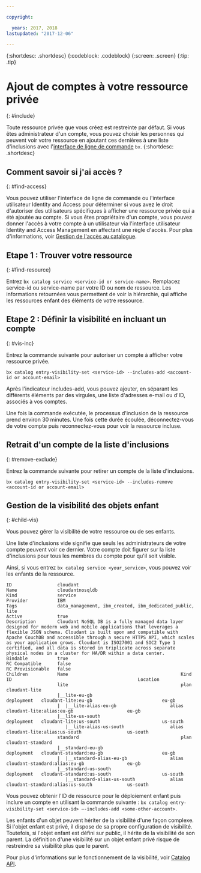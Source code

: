 ```yaml
---

copyright:

  years: 2017, 2018
lastupdated: "2017-12-06"

---
```


{:shortdesc: .shortdesc}
{:codeblock: .codeblock}
{:screen: .screen}
{:tip: .tip}

# Ajout de comptes à votre ressource privée
{: #include}

Toute ressource privée que vous créez est restreinte par défaut. Si vous êtes administrateur d'un compte, vous pouvez choisir les personnes qui peuvent voir votre ressource en ajoutant ces dernières à une liste d'inclusions avec l'[interface de ligne de commande](/docs/cli/reference/bluemix_cli/bx_cli.html#bluemix_catalog_entry_visibility_set) `bx`.
{:shortdesc: .shortdesc}

## Comment savoir si j'ai accès ?
{: #find-access}

Vous pouvez utiliser l'interface de ligne de commande ou l'interface utilisateur Identity and Access pour déterminer si vous avez le droit d'autoriser des utilisateurs spécifiques à afficher une ressource privée qui a été ajoutée au compte. Si vous êtes propriétaire d'un compte, vous pouvez donner l'accès à votre compte à un utilisateur via l'interface utilisateur Identity and Access Management en affectant une règle d'accès. Pour plus d'informations, voir [Gestion de l'accès au catalogue](access.html).

## Etape 1 : Trouver votre ressource
{: #find-resource}

Entrez `bx catalog service <service-id or service-name>`. Remplacez service-id ou service-name par votre ID ou nom de ressource. Les informations retournées vous permettent de voir la hiérarchie, qui affiche les ressources enfant des éléments de votre ressource.

## Etape 2 : Définir la visibilité en incluant un compte
{: #vis-inc}

Entrez la commande suivante pour autoriser un compte à afficher votre ressource privée.

`bx catalog entry-visibility-set <service-id> --includes-add <account-id or account-email>`

Après l'indicateur includes-add, vous pouvez ajouter, en séparant les différents éléments par des virgules, une liste d'adresses e-mail ou d'ID, associés à vos comptes.

Une fois la commande exécutée, le processus d'inclusion de la ressource prend environ 30 minutes. Une fois cette durée écoulée, déconnectez-vous de votre compte puis reconnectez-vous pour voir la ressource incluse.

## Retrait d'un compte de la liste d'inclusions
{: #remove-exclude}

Entrez la commande suivante pour retirer un compte de la liste d'inclusions.

`bx catalog entry-visibility-set <service-id> --includes-remove <account-id or account-email>`

## Gestion de la visibilité des objets enfant
{: #child-vis}

Vous pouvez gérer la visibilité de votre ressource ou de ses enfants.

Une liste d'inclusions vide signifie que seuls les administrateurs de votre compte peuvent voir ce dernier. Votre compte doit figurer sur la liste d'inclusions pour tous les membres du compte pour qu'il soit visible.

Ainsi, si vous entrez `bx catalog service <your_service>`, vous pouvez voir les enfants de la ressource.

```
ID                 cloudant
Name               cloudantnosqldb
Kind               service
Provider           IBM
Tags               data_management, ibm_created, ibm_dedicated_public, lite
Active             true
Description        Cloudant NoSQL DB is a fully managed data layer designed for modern web and mobile applications that leverages a flexible JSON schema. Cloudant is built upon and compatible with Apache CouchDB and accessible through a secure HTTPS API, which scales as your application grows. Cloudant is ISO27001 and SOC2 Type 1 certified, and all data is stored in triplicate across separate physical nodes in a cluster for HA/DR within a data center.
Bindable           true
RC Compatible      false
RC Provisionable   false
Children           Name                                          Kind         ID                                               Location
                   lite                                          plan         cloudant-lite
                   |__lite-eu-gb                             deployment   cloudant-lite:eu-gb                          eu-gb
                   |  |__lite-alias-eu-gb                    alias        cloudant-lite:alias:eu-gb                    eu-gb
                   |__lite-us-south                          deployment   cloudant-lite:us-south                       us-south
                      |__lite-alias-us-south                 alias        cloudant-lite:alias:us-south                 us-south
                   standard                                      plan         cloudant-standard
                   |__standard-eu-gb                         deployment   cloudant-standard:eu-gb                      eu-gb
                   |  |__standard-alias-eu-gb                alias        cloudant-standard:alias:eu-gb                eu-gb
                   |__standard-us-south                      deployment   cloudant-standard:us-south                   us-south
                      |__standard-alias-us-south             alias        cloudant-standard:alias:us-south             us-south
```

Vous pouvez obtenir l'ID de ressource pour le déploiement enfant puis inclure un compte en utilisant la commande suivante : `bx catalog entry-visibility-set <service-id> —-includes-add <some-other-account>`.

Les enfants d'un objet peuvent hériter de la visibilité d'une façon complexe. Si l'objet enfant est privé, il dispose de sa propre configuration de visibilité. Toutefois, si l'objet enfant est défini sur public, il hérite de la visibilité de son parent. La définition d'une visibilité sur un objet enfant privé risque de restreindre sa visibilité plus que le parent.

Pour plus d'informations sur le fonctionnement de la visibilité, voir [Catalog API](https://console.bluemix.net/apidocs/682).
